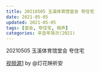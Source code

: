 ```yaml
---
title: 20210505 玉溪体育馆堂会 夸住宅
date: 2021-05-05
updated: 2021-05-05
tags: [堂会, 夸住宅, 相声] 
categories: 辛丑年场次(2021)
---
```

20210505 玉溪体育馆堂会 夸住宅

[视频源1](https://m.weibo.cn/1950216183/4633617160732909) by @灯花映祈安